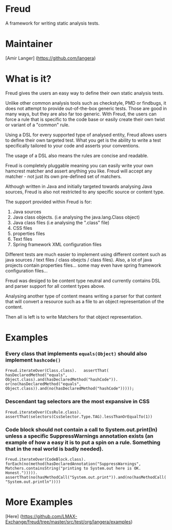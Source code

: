 Freud
=====

A framework for writing static analysis tests.

Maintainer
==========

[Amir Langer] (https://github.com/langera)

What is it?
===========

Freud gives the users an easy way to define their own static analysis tests.
 
Unlike other common analysis tools such as checkstyle, PMD or findbugs, it does not attempt to provide out-of-the-box generic tests. Those are good in many ways, but they are also far too generic. With Freud, the users can force a rule that is specific to the code base or easily create their own twist or variant of a "common" rule.

Using a DSL for every supported type of analysed entity, Freud allows users to define their own targeted test. What you get is the ability to write a test specifically tailored to your code and asserts your conventions.

The usage of a DSL also means the rules are concise and readable.

Freud is completely pluggable meaning you can easily write your own hamcrest matcher and assert anything you like. Freud will accept any matcher - not just its own pre-defined set of matchers.

Although written in Java and initially targeted towards analysing Java sources, Freud is also not restricted to any specific source or content type.

The support provided within Freud is for:

1. Java sources
2. Java class objects. (i.e analysing the java.lang.Class object)
3. Java class files (i.e analysing the ".class" file)
4. CSS files
5. properties files
6. Text files
7. Spring framework XML configuration files

Different tests are much easier to implement using different content such as java sources / text files / class obejcts / class files). Also, a lot of java projects contain properties files... some may even have spring framework configuration files...

Freud was desiged to be content type neutral and currently contains DSL and parser support for all content types above.

Analysing another type of content means writing a parser for that content that will convert a resource such as a file to an object representation of the content.

Then all is left is to write Matchers for that object representation.

Examples
========

### Every class that implements `equals(Object)` should also implement `hashcode()`

   `Freud.iterateOver(Class.class).  
	assertThat(  
		hasDeclaredMethod("equals", Object.class).and(hasDeclaredMethod("hashCode")).  
		or(no(hasDeclaredMethod("equals", Object.class)).and(no(hasDeclaredMethod("hashCode")))));`  
		  
### Descendant tag selectors are the most expansive in CSS 

   `Freud.iterateOver(CssRule.class).  
	assertThat(selectors(CssSelector.Type.TAG).lessThanOrEqualTo(1))`  

### Code block should not contain a call to System.out.print(ln) unless a specific SuppressWarnings annotation exists (an example of how a easy it is to put a spin on a rule. Something that in the real world is badly needed).

   `Freud.iterateOver(CodeBlock.class).    
	forEach(no(method(hasDeclaredAnnotation("SuppressWarnings", Matchers.containsString("printing to System.out here is OK. Honest."))))).  
	assertThat(no(hasMethodCall("System.out.print")).and(no(hasMethodCall("System.out.println"))))`  
                

More Examples
=============

[Here] (https://github.com/LMAX-Exchange/freud/tree/master/src/test/org/langera/examples)